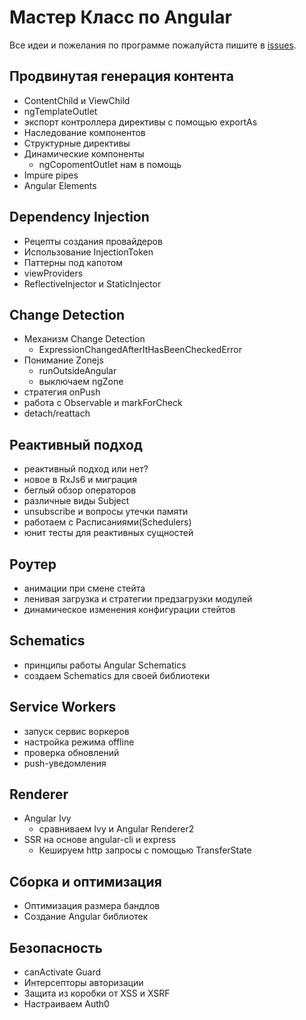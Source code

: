 # Мастер Класс по Angular

Все идеи и пожелания по программе пожалуйста пишите в [issues](https://github.com/javascript-ru/angularpro/issues?q=is%3Aissue+is%3Aopen+sort%3Aupdated-desc).

## Продвинутая генерация контента
- ContentChild и ViewChild
- ngTemplateOutlet
- экспорт контроллера директивы с помощью exportAs
- Наследование компонентов
- Структурные директивы
- Динамические компоненты
    - ngCopomentOutlet нам в помощь
- Impure pipes
- Angular Elements

## Dependency Injection
- Рецепты создания провайдеров
- Использование InjectionToken
- Паттерны под капотом
- viewProviders
- ReflectiveInjector и StaticInjector

## Change Detection
- Механизм Change Detection
  - ExpressionChangedAfterItHasBeenCheckedError
- Понимание Zonejs
    - runOutsideAngular
    - выключаем ngZone
- стратегия onPush
- работа с Observable и markForCheck
- detach/reattach

## Реактивный подход
- реактивный подход или нет?
- новое в RxJs6 и миграция
- беглый обзор операторов
- различные виды Subject
- unsubscribe и вопросы утечки памяти
- работаем с Расписаниями(Schedulers)
- юнит тесты для реактивных сущностей

## Роутер
- анимации при смене стейта
- ленивая загрузка и стратегии предзагрузки модулей
- динамическое изменения конфигурации стейтов

## Schematics
- принципы работы Angular Schematics
- создаем Schematics для своей библиотеки

## Service Workers
- запуск сервис воркеров
- настройка режима offline
- проверка обновлений
- push-уведомления

## Renderer
- Angular Ivy
    - сравниваем Ivy и Angular Renderer2
- SSR на основе angular-cli и express
    - Кешируем http запросы с помощью TransferState

## Сборка и оптимизация
- Оптимизация размера бандлов
- Создание Angular библиотек

## Безопасность
- canActivate Guard
- Интерсепторы авторизации
- Защита из коробки от XSS и XSRF
- Настраиваем Auth0
